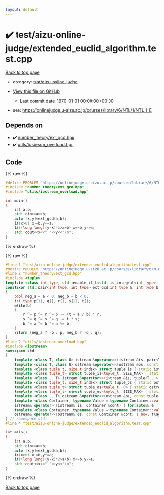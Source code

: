 ```yaml
---
layout: default
---
```


<!-- mathjax config similar to math.stackexchange -->
<script type="text/javascript" async
  src="https://cdnjs.cloudflare.com/ajax/libs/mathjax/2.7.5/MathJax.js?config=TeX-MML-AM_CHTML">
</script>
<script type="text/x-mathjax-config">
  MathJax.Hub.Config({
    TeX: { equationNumbers: { autoNumber: "AMS" }},
    tex2jax: {
      inlineMath: [ ['$','$'] ],
      processEscapes: true
    },
    "HTML-CSS": { matchFontHeight: false },
    displayAlign: "left",
    displayIndent: "2em"
  });
</script>

<script type="text/javascript" src="https://cdnjs.cloudflare.com/ajax/libs/jquery/3.4.1/jquery.min.js"></script>
<script src="https://cdn.jsdelivr.net/npm/jquery-balloon-js@1.1.2/jquery.balloon.min.js" integrity="sha256-ZEYs9VrgAeNuPvs15E39OsyOJaIkXEEt10fzxJ20+2I=" crossorigin="anonymous"></script>
<script type="text/javascript" src="../../../assets/js/copy-button.js"></script>
<link rel="stylesheet" href="../../../assets/css/copy-button.css" />


# :heavy_check_mark: test/aizu-online-judge/extended_euclid_algorithm.test.cpp

<a href="../../../index.html">Back to top page</a>

* category: <a href="../../../index.html#8067ffd948dddbb51ecccf5f861740e7">test/aizu-online-judge</a>
* <a href="{{ site.github.repository_url }}/blob/master/test/aizu-online-judge/extended_euclid_algorithm.test.cpp">View this file on GitHub</a>
    - Last commit date: 1970-01-01 00:00:00+00:00


* see: <a href="https://onlinejudge.u-aizu.ac.jp/courses/library/6/NTL/1/NTL_1_E">https://onlinejudge.u-aizu.ac.jp/courses/library/6/NTL/1/NTL_1_E</a>


## Depends on

* :heavy_check_mark: <a href="../../../library/number_theory/ext_gcd.hpp.html">number_theory/ext_gcd.hpp</a>
* :heavy_check_mark: <a href="../../../library/utils/iostream_overload.hpp.html">utils/iostream_overload.hpp</a>


## Code

<a id="unbundled"></a>
{% raw %}
```cpp
#define PROBLEM "https://onlinejudge.u-aizu.ac.jp/courses/library/6/NTL/1/NTL_1_E"
#include "number_theory/ext_gcd.hpp"
#include "utils/iostream_overload.hpp"

int main()
{
    int a,b;
    std::cin>>a>>b;
    auto [x,y]=ext_gcd(a,b);
    if(x>0) x-=b,y+=a;
    if((long long)(y-x)*2>a+b) x+=b,y-=a;
    std::cout<<x<<" "<<y<<"\n";
}

```
{% endraw %}

<a id="bundled"></a>
{% raw %}
```cpp
#line 1 "test/aizu-online-judge/extended_euclid_algorithm.test.cpp"
#define PROBLEM "https://onlinejudge.u-aizu.ac.jp/courses/library/6/NTL/1/NTL_1_E"
#line 2 "number_theory/ext_gcd.hpp"
#include <tuple>
template <class int_type, std::enable_if_t<std::is_integral<int_type>::value, std::nullptr_t> = nullptr>
constexpr std::pair<int_type, int_type> ext_gcd(int_type a, int_type b)
{
    bool neg_a = a < 0, neg_b = b < 0;
    int_type p{1}, q{}, r{}, s{1}, t{};
    while(b)
    {
        r ^= p ^= r ^= p -= (t = a / b) * r;
        s ^= q ^= s ^= q -= t * s;
        b ^= a ^= b ^= a %= b;
    }
    return {neg_a ? -p : p, neg_b ? -q : q};
}
#line 2 "utils/iostream_overload.hpp"
#include <iostream>
namespace std
{
    template <class T, class U> istream &operator>>(istream &is, pair<T, U> &p) { return is >> p.first >> p.second; }
    template <class T, class U> ostream &operator<<(ostream &os, const pair<T, U> &p) { return os << p.first << ' ' << p.second; }
    template <class tuple_t, size_t index> struct tuple_is { static istream &apply(istream &is, tuple_t &t) { tuple_is<tuple_t, index - 1>::apply(is, t); return is >> get<index>(t); } };
    template <class tuple_t> struct tuple_is<tuple_t, SIZE_MAX> { static istream &apply(istream &is, tuple_t &t) { return is; } };
    template <class... T> istream &operator>>(istream &is, tuple<T...> &t) { return tuple_is<tuple<T...>, tuple_size<tuple<T...>>::value - 1>::apply(is, t); }
    template <class tuple_t, size_t index> struct tuple_os { static ostream &apply(ostream &os, const tuple_t &t) { tuple_os<tuple_t, index - 1>::apply(os, t); return os << ' ' << get<index>(t); } };
    template <class tuple_t> struct tuple_os<tuple_t, 0> { static ostream &apply(ostream &os, const tuple_t &t) { return os << get<0>(t); } };
    template <class tuple_t> struct tuple_os<tuple_t, SIZE_MAX> { static ostream &apply(ostream &os, const tuple_t &t) { return os; } };
    template <class... T> ostream &operator<<(ostream &os, const tuple<T...> &t) { return tuple_os<tuple<T...>, tuple_size<tuple<T...>>::value - 1>::apply(os, t); }
    template <class Container, typename Value = typename Container::value_type, enable_if_t<!is_same<decay_t<Container>, string>::value, nullptr_t> = nullptr>
    istream& operator>>(istream& is, Container &cont) { for(auto&& e : cont) is >> e; return is; }
    template <class Container, typename Value = typename Container::value_type, enable_if_t<!is_same<decay_t<Container>, string>::value, nullptr_t> = nullptr>
    ostream& operator<<(ostream& os, const Container &cont) { bool flag = 1; for(auto&& e : cont) flag ? flag = 0 : (os << ' ', 0), os << e; return os; }
} // namespace std
#line 4 "test/aizu-online-judge/extended_euclid_algorithm.test.cpp"

int main()
{
    int a,b;
    std::cin>>a>>b;
    auto [x,y]=ext_gcd(a,b);
    if(x>0) x-=b,y+=a;
    if((long long)(y-x)*2>a+b) x+=b,y-=a;
    std::cout<<x<<" "<<y<<"\n";
}

```
{% endraw %}

<a href="../../../index.html">Back to top page</a>

